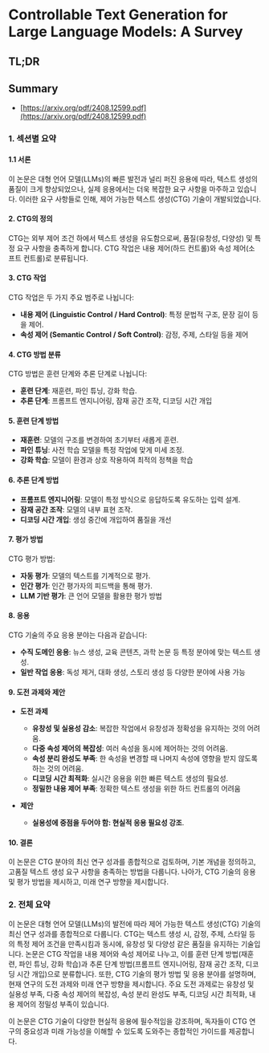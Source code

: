 # Controllable Text Generation for Large Language Models: A Survey
## TL;DR
## Summary
- [https://arxiv.org/pdf/2408.12599.pdf](https://arxiv.org/pdf/2408.12599.pdf)

### 1. 섹션별 요약

#### 1.1 서론
이 논문은 대형 언어 모델(LLMs)의 빠른 발전과 널리 퍼진 응용에 따라, 텍스트 생성의 품질이 크게 향상되었으나, 실제 응용에서는 더욱 복잡한 요구 사항을 마주하고 있습니다. 이러한 요구 사항들로 인해, 제어 가능한 텍스트 생성(CTG) 기술이 개발되었습니다. 

#### 2. CTG의 정의
CTG는 외부 제어 조건 하에서 텍스트 생성을 유도함으로써, 품질(유창성, 다양성) 및 특정 요구 사항을 충족하게 합니다. CTG 작업은 내용 제어(하드 컨트롤)와 속성 제어(소프트 컨트롤)로 분류됩니다.

#### 3. CTG 작업
CTG 작업은 두 가지 주요 범주로 나뉩니다:
- **내용 제어 (Linguistic Control / Hard Control)**: 특정 문법적 구조, 문장 길이 등을 제어.
- **속성 제어 (Semantic Control / Soft Control)**: 감정, 주제, 스타일 등을 제어   

#### 4. CTG 방법 분류
CTG 방법은 훈련 단계와 추론 단계로 나뉩니다:
- **훈련 단계**: 재훈련, 파인 튜닝, 강화 학습.
- **추론 단계**: 프롬프트 엔지니어링, 잠재 공간 조작, 디코딩 시간 개입  

#### 5. 훈련 단계 방법
- **재훈련**: 모델의 구조를 변경하여 초기부터 새롭게 훈련.
- **파인 튜닝**: 사전 학습 모델을 특정 작업에 맞게 미세 조정.
- **강화 학습**: 모델이 환경과 상호 작용하여 최적의 정책을 학습  

#### 6. 추론 단계 방법
- **프롬프트 엔지니어링**: 모델이 특정 방식으로 응답하도록 유도하는 입력 설계.
- **잠재 공간 조작**: 모델의 내부 표현 조작.
- **디코딩 시간 개입**: 생성 중간에 개입하여 품질을 개선  

#### 7. 평가 방법
CTG 평가 방법:
- **자동 평가**: 모델의 텍스트를 기계적으로 평가.
- **인간 평가**: 인간 평가자의 피드백을 통해 평가.
- **LLM 기반 평가**: 큰 언어 모델을 활용한 평가 방법  

#### 8. 응용
CTG 기술의 주요 응용 분야는 다음과 같습니다:
- **수직 도메인 응용**: 뉴스 생성, 교육 콘텐츠, 과학 논문 등 특정 분야에 맞는 텍스트 생성.
- **일반 작업 응용**: 독성 제거, 대화 생성, 스토리 생성 등 다양한 분야에 사용 가능   

#### 9. 도전 과제와 제안
- **도전 과제**
  - **유창성 및 실용성 감소**: 복잡한 작업에서 유창성과 정확성을 유지하는 것의 어려움.
  - **다중 속성 제어의 복잡성**: 여러 속성을 동시에 제어하는 것의 어려움.
  - **속성 분리 완성도 부족**: 한 속성을 변경할 때 나머지 속성에 영향을 받지 않도록 하는 것의 어려움.
  - **디코딩 시간 최적화**: 실시간 응용을 위한 빠른 텍스트 생성의 필요성.
  - **정밀한 내용 제어 부족**: 정확한 텍스트 생성을 위한 하드 컨트롤의 어려움  

- **제안**
  - **실용성에 중점을 두어야 함: 현실적 응용 필요성 강조**.

#### 10. 결론
이 논문은 CTG 분야의 최신 연구 성과를 종합적으로 검토하며, 기본 개념을 정의하고, 고품질 텍스트 생성 요구 사항을 충족하는 방법을 다룹니다. 나아가, CTG 기술의 응용 및 평가 방법을 제시하고, 미래 연구 방향을 제시합니다.

### 2. 전체 요약

이 논문은 대형 언어 모델(LLMs)의 발전에 따라 제어 가능한 텍스트 생성(CTG) 기술의 최신 연구 성과를 종합적으로 다룹니다. CTG는 텍스트 생성 시, 감정, 주제, 스타일 등의 특정 제어 조건을 만족시킴과 동시에, 유창성 및 다양성 같은 품질을 유지하는 기술입니다. 논문은 CTG 작업을 내용 제어와 속성 제어로 나누고, 이를 훈련 단계 방법(재훈련, 파인 튜닝, 강화 학습)과 추론 단계 방법(프롬프트 엔지니어링, 잠재 공간 조작, 디코딩 시간 개입)으로 분류합니다. 또한, CTG 기술의 평가 방법 및 응용 분야를 설명하며, 현재 연구의 도전 과제와 미래 연구 방향을 제시합니다. 주요 도전 과제로는 유창성 및 실용성 부족, 다중 속성 제어의 복잡성, 속성 분리 완성도 부족, 디코딩 시간 최적화, 내용 제어의 정밀성 부족이 있습니다.

이 논문은 CTG 기술이 다양한 현실적 응용에 필수적임을 강조하며, 독자들이 CTG 연구의 중요성과 미래 가능성을 이해할 수 있도록 도와주는 종합적인 가이드를 제공합니다.